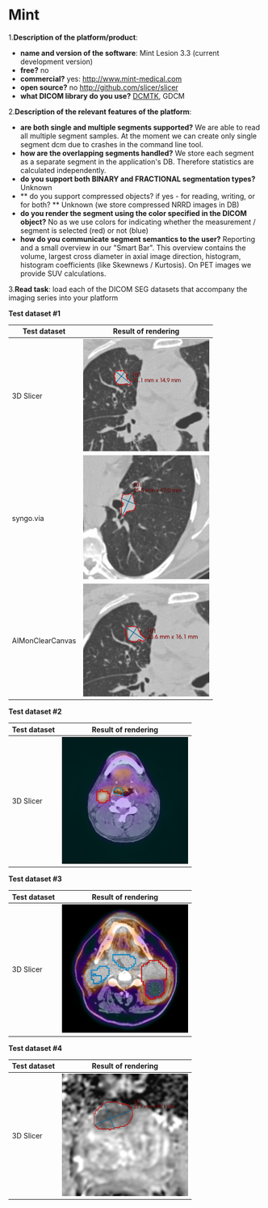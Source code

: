 # Mint

1.**Description of the platform/product**:
 * **name and version of the software**: Mint Lesion 3.3 (current development version)
 * **free?** no
 * **commercial?** yes: http://www.mint-medical.com
 * **open source?** no http://github.com/slicer/slicer
 * **what DICOM library do you use?** [DCMTK](http://dcmtk.org), GDCM

2.**Description of the relevant features of the platform**: 
 * **are both single and multiple segments supported?** We are able to read all multiple segment samples. At the moment we can create only single segment dcm due to crashes in the command line tool.
 * **how are the overlapping segments handled?** We store each segment as a separate segment in the application's DB. Therefore statistics are calculated independently.
* **do you support both BINARY and FRACTIONAL segmentation types?**
Unknown
* ** do you support compressed objects? if yes - for reading, writing, or for both? **
Unknown (we store compressed NRRD images in DB)
* **do you render the segment using the color specified in the DICOM object?**
No as we use colors for indicating whether the measurement / segment is selected (red) or not (blue)
* **how do you communicate segment semantics to the user?**
Reporting and a small overview in our "Smart Bar". This overview contains the volume, largest cross diameter in axial image direction, histogram, histogram coefficients (like Skewnews / Kurtosis). On PET images we provide SUV calculations.

3.**Read task**: load each of the DICOM SEG datasets that accompany the imaging series into your platform

**Test dataset #1**

| Test dataset | Result of rendering |
| -- | -- |
| 3D Slicer | <img src="./mint/TD1_3DSlicer.png" width=250> |
| syngo.via | <img src="./mint/TD1_syngovia.png" width=250> |
| AIMonClearCanvas| <img src="./mint/TD1_AIMonClearCanvas.png" width=250> |

**Test dataset #2**

| Test dataset | Result of rendering |
| -- | -- |
| 3D Slicer | <img src="./mint/TD2_3DSlicer.png" width=250> |

**Test dataset #3**

| Test dataset | Result of rendering |
| -- | -- |
| 3D Slicer | <img src="./mint/TD3_3DSlicer.png" width=250> |

**Test dataset #4**

| Test dataset | Result of rendering |
| -- | -- |
| 3D Slicer | <img src="./mint/TD4_3DSlicer.png" width=250> |
